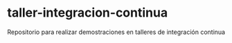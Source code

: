 # taller-integracion-continua
Repositorio para realizar demostraciones en talleres de integración continua
